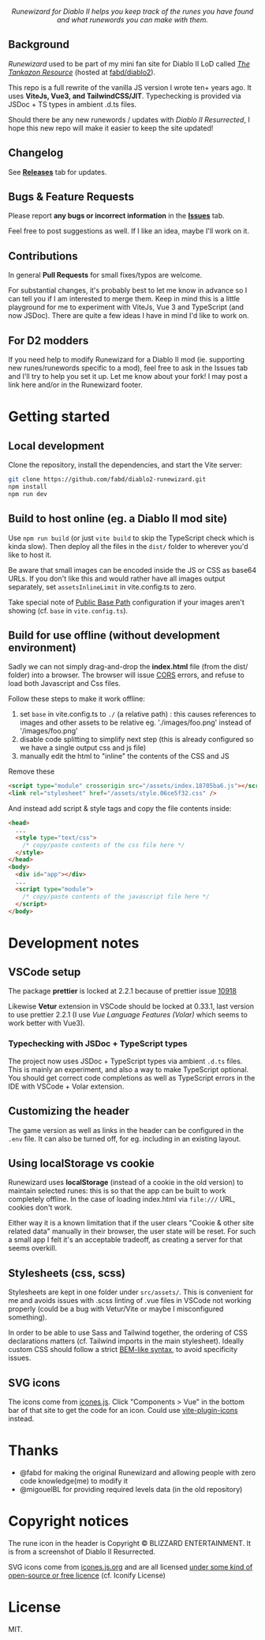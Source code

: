 <p align="center"><em>Runewizard for Diablo II helps you keep track of the runes you have found and what runewords you can make with them.</em></p>

<!-- TOC depthFrom:1 -->
<!-- /TOC -->

## Background

_Runewizard_ used to be part of my mini fan site for Diablo II LoD called [_The Tankazon Resource_](https://fabd.github.io/diablo2/) (hosted at [fabd/diablo2](https://github.com/fabd/diablo2)).

This repo is a full rewrite of the vanilla JS version I wrote ten+ years ago. It uses **ViteJs, Vue3, and TailwindCSS/JIT**. Typechecking is provided via JSDoc + TS types in ambient .d.ts files.

Should there be any new runewords / updates with _Diablo II Resurrected_, I hope this new repo will make it easier to keep the site updated!

## Changelog

See **[Releases](https://github.com/fabd/diablo2-runewizard/releases)** tab for updates.

## Bugs & Feature Requests

Please report **any bugs or incorrect information** in the **[Issues](https://github.com/fabd/diablo2-runewizard/issues)** tab.

Feel free to post suggestions as well. If I like an idea, maybe I'll work on it.

## Contributions

In general **Pull Requests** for small fixes/typos are welcome.

For substantial changes, it's probably best to let me know in advance so I can tell you if I am interested to merge them. Keep in mind this is a little playground for me to experiment with ViteJs, Vue 3 and TypeScript (and now JSDoc). There are quite a few ideas I have in mind I'd like to work on.

## For D2 modders

If you need help to modify Runewizard for a Diablo II mod (ie. supporting new runes/runewords specific to a mod), feel free to ask in the Issues tab and I'll try to help you set it up. Let me know about your fork! I may post a link here and/or in the Runewizard footer.

# Getting started

## Local development

Clone the repository, install the dependencies, and start the Vite server:

```bash
git clone https://github.com/fabd/diablo2-runewizard.git
npm install
npm run dev
```

## Build to host online (eg. a Diablo II mod site)

Use `npm run build` (or just `vite build` to skip the TypeScript check which is kinda slow). Then deploy all the files in the `dist/` folder to wherever you'd like to host it.

Be aware that small images can be encoded inside the JS or CSS as base64 URLs. If you don't like this and would rather have all images output separately, set `assetsInlineLimit` in vite.config.ts to zero.

Take special note of [Public Base Path](https://vitejs.dev/guide/build.html#public-base-path) configuration if your images aren't showing (cf. `base` in `vite.config.ts`).

## Build for use offline (without development environment)

Sadly we can not simply drag-and-drop the **index.html** file (from the dist/ folder) into a browser. The browser will issue [CORS](https://developer.mozilla.org/en-US/docs/Web/HTTP/CORS) errors, and refuse to load both Javascript and Css files.

Follow these steps to make it work offline:

1. set `base` in vite.config.ts to `./` (a relative path) : this causes references to images and other assets to be relative eg. './images/foo.png' instead of '/images/foo.png'
2. disable code splitting to simplify next step (this is already configured so we have a single output css and js file)
3. manually edit the html to "inline" the contents of the CSS and JS

Remove these

```html
<script type="module" crossorigin src="/assets/index.18705ba6.js"></script>
<link rel="stylesheet" href="/assets/style.06ce5f32.css" />
```

And instead add script & style tags and copy the file contents inside:

```html
<head>
  ...
  <style type="text/css">
    /* copy/paste contents of the css file here */
  </style>
</head>
<body>
  <div id="app"></div>
  ...
  <script type="module">
    /* copy/paste contents of the javascript file here */
  </script>
</body>
```

# Development notes

## VSCode setup

The package **prettier** is locked at 2.2.1 because of prettier issue [10918](https://github.com/prettier/prettier/issues/10918)

Likewise **Vetur** extension in VSCode should be locked at 0.33.1, last version to use prettier 2.2.1 (I use _Vue Language Features (Volar)_ which seems to work better with Vue3).

### Typechecking with JSDoc + TypeScript types

The project now uses JSDoc + TypeScript types via ambient `.d.ts` files. This is mainly an experiment, and also a way to make TypeScript optional. You should get correct code completions as well as TypeScript errors in the IDE with VSCode + Volar extension.

## Customizing the header

The game version as well as links in the header can be configured in the `.env` file. It can also be turned off, for eg. including in an existing layout.

## Using localStorage vs cookie

Runewizard uses **localStorage** (instead of a cookie in the old version) to maintain selected runes: this is so that the app can be built to work completely offline. In the case of loading index.html via `file:///` URL, cookies don't work.

Either way it is a known limitation that if the user clears "Cookie & other site related data" manually in their browser, the user state will be reset. For such a small app I felt it's an acceptable tradeoff, as creating a server for that seems overkill.

## Stylesheets (css, scss)

Stylesheets are kept in one folder under `src/assets/`. This is convenient for me and avoids issues with .scss linting of .vue files in VSCode not working properly (could be a bug with Vetur/Vite or maybe I misconfigured something).

In order to be able to use Sass and Tailwind together, the ordering of CSS declarations matters (cf. Tailwind imports in the main stylesheet). Ideally custom CSS should follow a strict [BEM-like syntax](https://github.com/suitcss/suit/blob/master/doc/naming-conventions.md), to avoid specificity issues.

## SVG icons

The icons come from [icones.js](https://icones.js.org/collection/fa-solid). Click "Components > Vue" in the bottom bar of that site to get the code for an icon. Could use [vite-plugin-icons](https://github.com/antfu/vite-plugin-icons) instead.

# Thanks

- @fabd for making the original Runewizard and allowing people with zero code knowledge(me) to modify it
- @migouelBL for providing required levels data (in the old repository)

# Copyright notices

The rune icon in the header is Copyright &copy; BLIZZARD ENTERTAINMENT. It is from a screenshot of Diablo II Resurrected.

SVG icons come from [icones.js.org](https://icones.js.org/) and are all licensed [under some kind of open-source or free licence](https://github.com/iconify/iconify#licence) (cf. Iconify License)

# License

MIT.
